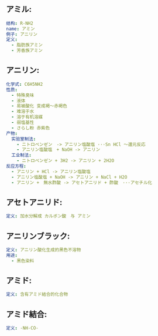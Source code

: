 ## アミル:

```yaml
结构: R-NH2
name: アミン
例子: アニリン
定义:
  - 脂肪族アミン
  - 芳香族アミン

```

## アニリン:

```yaml
化学式: C6H5NH2
性质:
  - 特殊臭味
  - 液体
  - 易被酸化 变成褐～赤褐色
  - 难溶于水
  - 溶于有机溶媒
  - 弱塩基性
  - さらし粉 赤紫色
产物:
  实验室制法:
    - ニトロベンゼン　-> アニリン塩酸塩 ···Sn HCl ～還元反応
    - アニリン塩酸塩　+ NaOH -> アニリン
  工业制法:
    - ニトロベンゼン + 3H2 -> アニリン + 2H2O
反应方程:
  - アニリン + HCl -> アニリン塩酸塩
  - アニリン塩酸塩 + NaOH -> アニリン + NaCl + H2O
  - アニリン +　無水酢酸 -> アセトアニリド + 酢酸　···アセチル化

```

## アセトアニリド:

```yaml
定义: 加水分解成 カルボン酸　与 アミン

```

## アニリンブラック:

```yaml
定义: アニリン酸化生成的黑色不溶物
用途:
  - 黑色染料

```

## アミド:

```yaml
定义: 含有アミド結合的化合物

```

## アミド結合:

```yaml
定义: -NH-CO-
```
